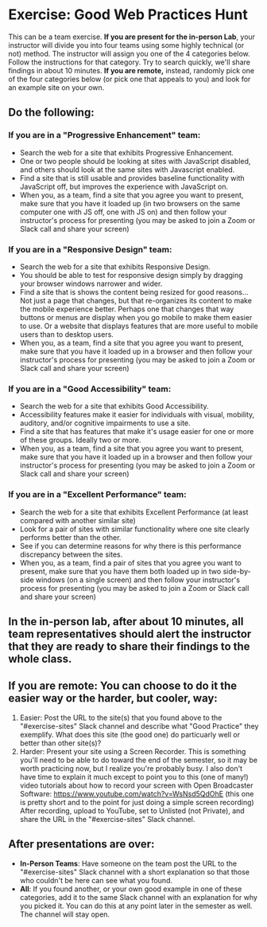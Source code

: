 
# Exercise: Good Web Practices Hunt 

This can be a team exercise.  **If you are present for the in-person Lab**, your instructor will divide you into four teams using some highly technical (or not) method.  The instructor will assign you one of the 4 categories below.  Follow the instructions for that category.  Try to search quickly, we'll share findings in about 10 minutes. **If you are remote,** instead, randomly pick one of the four categories below (or pick one that appeals to you) and look for an example site on your own.

## Do the following:
### If you are in a "Progressive Enhancement" team:
- Search the web for a site that exhibits Progressive Enhancement.
- One or two people should be looking at sites with JavaScript disabled, and others should look at the same sites with Javascript enabled.
- Find a site that is still usable and provides baseline functionality with JavaScript off, but improves the experience with JavaScript on.
- When you, as a team, find a site that you agree you want to present, make sure that you have it loaded up (in two browsers on the same computer one with JS off, one with JS on) and then follow your instructor's process for presenting (you may be asked to join a Zoom or Slack call and share your screen)

### If you are in a "Responsive Design" team:
- Search the web for a site that exhibits Responsive Design.
- You should be able to test for responsive design simply by dragging your browser windows narrower and wider.
- Find a site that is shows the content being resized for good reasons... Not just a page that changes, but that re-organizes its content to make the mobile experience better.  Perhaps one that changes that way buttons or menus are display when you go mobile to make them easier to use.  Or a website that displays features that are more useful to mobile users than to desktop users.
- When you, as a team, find a site that you agree you want to present, make sure that you have it loaded up in a browser and then follow your instructor's process for presenting (you may be asked to join a Zoom or Slack call and share your screen)

### If you are in a "Good Accessibility" team:
- Search the web for a site that exhibits Good Accessibility.
- Accessibility features make it easier for individuals with visual, mobility, auditory, and/or cognitive impairments to use a site.
- Find a site that has features that make it's usage easier for one or more of these groups.  Ideally two or more.  
- When you, as a team, find a site that you agree you want to present, make sure that you have it loaded up in a browser and then follow your instructor's process for presenting (you may be asked to join a Zoom or Slack call and share your screen)

### If you are in a "Excellent Performance" team:
- Search the web for a site that exhibits Excellent Performance (at least compared with another similar site)
- Look for a pair of sites with similar functionality where one site clearly performs better than the other.
- See if you can determine reasons for why there is this performance discrepancy between the sites.
- When you, as a team, find a pair of sites that you agree you want to present, make sure that you have them both loaded up in two side-by-side windows (on a single screen) and then follow your instructor's process for presenting (you may be asked to join a Zoom or Slack call and share your screen)

## In the in-person lab, after about 10 minutes, all team representatives should alert the instructor that they are ready to share their findings to the whole class.

## If you are remote:  You can choose to do it the easier way or the harder, but cooler, way:
1. Easier: Post the URL to the site(s) that you found above to the "#exercise-sites" Slack channel and describe what "Good Practice" they exemplify.  What does this site (the good one) do particuarly well or better than other site(s)?
2. Harder: Present your site using a Screen Recorder.  This is something you'll need to be able to do toward the end of the semester, so it may be worth practicing now, but I realize you're probably busy.  I also don't have time to explain it much except to point you to this (one of many!) video tutorials about how to record your screen with Open Broadcaster Software: https://www.youtube.com/watch?v=WsNsd5QdOhE (this one is pretty short and to the point for just doing a simple screen recording)  After recording, upload to YouTube, set to Unlisted (not Private), and share the URL in the "#exercise-sites" Slack channel.

## After presentations are over:
- **In-Person Teams**: Have someone on the team post the URL to the "#exercise-sites" Slack channel with a short explanation so that those who couldn't be here can see what you found.
- **All**: If you found another, or your own good example in one of these categories, add it to the same Slack channel with an explanation for why you picked it.  You can do this at any point later in the semester as well.  The channel will stay open.

